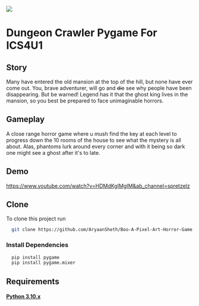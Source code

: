 ![](https://cdn.discordapp.com/attachments/482999520607600662/850193114199359508/boo_title_art.png)
# Dungeon Crawler Pygame For ICS4U1

## Story
Many have entered the old mansion at the top of the hill, but none have ever come out. You, brave adventurer, will go and ~~die~~ see why people have been disappearing.
But be warned! Legend has it that the ghost king lives in the mansion, so you best be prepared to face unimaginable horrors.

## Gameplay
A close range horror game where u mush find the key at each level to progress down the 10 rooms of the house to see what the mystery is all about. Alas, phantoms lurk around every corner and with it being so dark one might see a ghost after it's to late.

## Demo
https://www.youtube.com/watch?v=HDMdKgIMgIM&ab_channel=spretzelz

## Clone

To clone this project run

```bash
  git clone https://github.com/AryaanSheth/Boo-A-Pixel-Art-Horror-Game
```

### Install Dependencies
```bash
  pip install pygame
  pip install pygame.mixer
```

## Requirements
#### [Python 3.10.x](https://www.python.org/)
